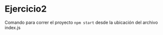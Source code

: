 # Ejercicio2
Comando para correr el proyecto ``` npm start ``` desde la ubicación del archivo index.js

